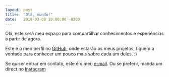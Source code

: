 ```yaml
---
layout: post
title:  "Olá, mundo!"
date:   2019-03-08 19:00:00 -0300
---
```


Olá, este será meu espaço para compartilhar conhecimentos e experiências a partir de agora.

Este é o meu perfil no [GitHub][gh], onde estarão os meus projetos, fiquem a vontade para conhecer um pouco mais sobre cada um deles. :)

Se quiser entrar em contato, este é o meu [e-mail][email].
Ou se preferir, manda um direct no [Instagram][ig]


[gh]: https://github.com/elvisserrao
[email]: mailto:elvis.serrao1@gmail.com
[ig]: https://instagram.com/ehsj_serrao